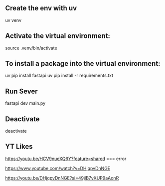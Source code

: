 ## Create the env with uv
uv venv

## Activate the virtual environment:
source .venv/bin/activate

## To install a package into the virtual environment:
uv pip install fastapi
uv pip install -r requirements.txt

## Run Sever
fastapi dev main.py

## Deactivate 
deactivate


## YT Likes
https://youtu.be/HCV9nueXQ6Y?feature=shared === error

https://www.youtube.com/watch?v=DHjqpvDnNGE

https://youtu.be/DHjqpvDnNGE?si=49jlB7vXUP9aAonR